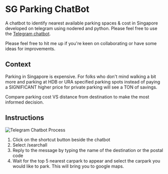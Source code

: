 # SG Parking ChatBot
A chatbot to identify nearest available parking spaces & cost in Singapore developed on telegram using nodered and python. Please feel free to use the [Telegram chatbot](https://t.me/Sg_parkingbot).

Please feel free to hit me up if you're keen on collaborating or have some ideas for improvements.

## Context
Parking in Singapore is expensive. For folks who don't mind walking a bit more and parking at HDB or URA specified parking spots instead of paying a SIGNIFICANT higher price for private parking will see a TON of savings.

Compare parking cost VS distance from destination to make the most informed decision.

## Instructions
![Telegram Chatbot Process](https://media.giphy.com/media/cj8IY8b7stZ2Bm2Uc9/giphy.gif)

1. Click on the shortcut button beside the chatbot
2. Select /searchall
3. Reply to the message by typing the name of the destination or the postal code
4. Wait for the top 5 nearest carpark to appear and select the carpark you would like to park. This will bring you to google maps.
